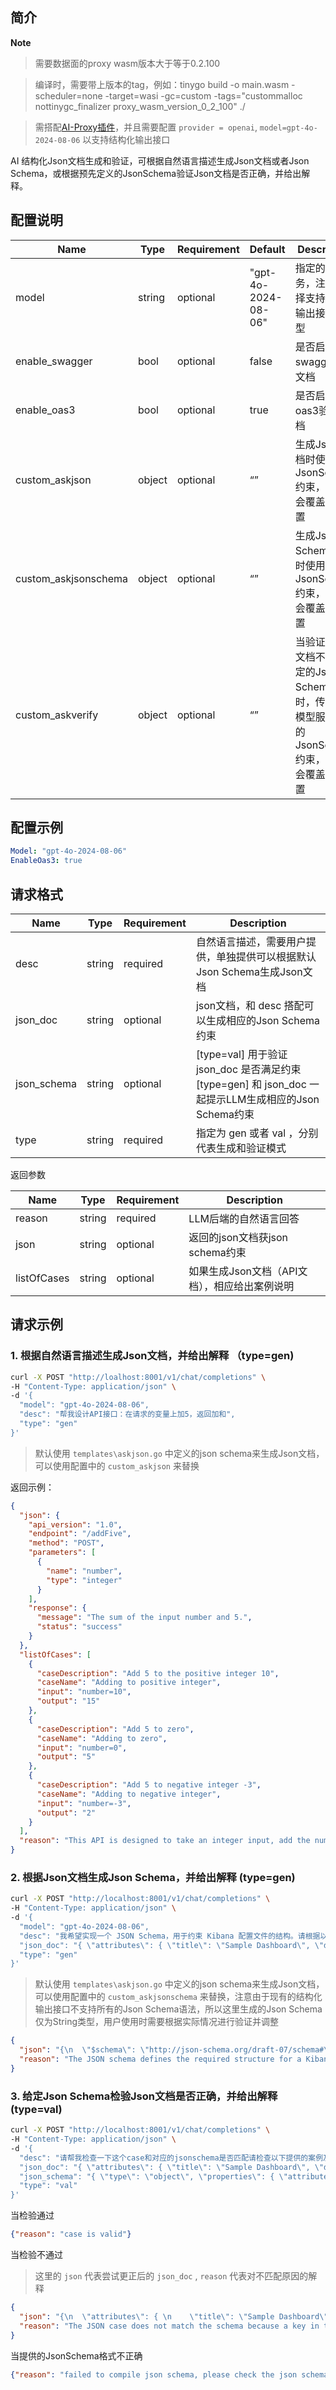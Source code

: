 ## 简介

**Note**

> 需要数据面的proxy wasm版本大于等于0.2.100
> 

> 编译时，需要带上版本的tag，例如：tinygo build -o main.wasm -scheduler=none -target=wasi -gc=custom -tags="custommalloc nottinygc_finalizer proxy_wasm_version_0_2_100" ./
> 

> 需搭配[AI-Proxy插件](https://github.com/alibaba/higress/tree/main/plugins/wasm-go/extensions/ai-proxy)，并且需要配置 `provider = openai`, `model=gpt-4o-2024-08-06` 以支持结构化输出接口
> 

AI 结构化Json文档生成和验证，可根据自然语言描述生成Json文档或者Json Schema，或根据预先定义的JsonSchema验证Json文档是否正确，并给出解释。

## 配置说明

| Name | Type | Requirement | Default | Description |
| --- | --- | --- | --- | --- |
| model | string | optional | "gpt-4o-2024-08-06" | 指定的模型服务，注意需选择支持结构化输出接口的模型 |
| enable_swagger | bool | optional | false | 是否启用swagger验证文档 |
| enable_oas3 | bool | optional | true | 是否启用oas3验证文档 |
| custom_askjson | object | optional | “” | 生成Json文档时使用的JsonSchema约束，此设置会覆盖默认设置 |
| custom_askjsonschema | object | optional | “” | 生成Json Schema约束时使用的JsonSchema约束，此设置会覆盖默认设置 |
| custom_askverify | object | optional | “” | 当验证Json文档不符合给定的Json Schema约束时，传入后续模型服务使用的JsonSchema约束，此设置会覆盖默认设置 |

## 配置示例

```yaml
Model: "gpt-4o-2024-08-06"
EnableOas3: true

```

## 请求格式

| Name | Type | Requirement | Description |
| --- | --- | --- | --- |
| desc | string | required | 自然语言描述，需要用户提供，单独提供可以根据默认Json Schema生成Json文档 |
| json_doc | string | optional | json文档，和 desc 搭配可以生成相应的Json Schema约束 |
| json_schema | string | optional | [type=val] 用于验证 json_doc 是否满足约束 [type=gen] 和 json_doc 一起提示LLM生成相应的Json Schema约束 |
| type | string | required | 指定为 gen 或者 val ，分别代表生成和验证模式 |

返回参数

| Name | Type | Requirement | Description |
| --- | --- | --- | --- |
| reason | string | required | LLM后端的自然语言回答 |
| json | string | optional | 返回的json文档获json schema约束 |
| listOfCases | string | optional | 如果生成Json文档（API文档），相应给出案例说明 |

## 请求示例

### 1. 根据自然语言描述生成Json文档，并给出解释 （type=gen)

```bash
curl -X POST "http://loalhost:8001/v1/chat/completions" \
-H "Content-Type: application/json" \
-d '{
  "model": "gpt-4o-2024-08-06",
  "desc": "帮我设计API接口：在请求的变量上加5，返回加和",
  "type": "gen"
}'
```

> 默认使用 `templates\askjson.go` 中定义的json schema来生成Json文档，可以使用配置中的 `custom_askjson` 来替换
> 

返回示例：

```json
{
  "json": {
    "api_version": "1.0",
    "endpoint": "/addFive",
    "method": "POST",
    "parameters": [
      {
        "name": "number",
        "type": "integer"
      }
    ],
    "response": {
      "message": "The sum of the input number and 5.",
      "status": "success"
    }
  },
  "listOfCases": [
    {
      "caseDescription": "Add 5 to the positive integer 10",
      "caseName": "Adding to positive integer",
      "input": "number=10",
      "output": "15"
    },
    {
      "caseDescription": "Add 5 to zero",
      "caseName": "Adding to zero",
      "input": "number=0",
      "output": "5"
    },
    {
      "caseDescription": "Add 5 to negative integer -3",
      "caseName": "Adding to negative integer",
      "input": "number=-3",
      "output": "2"
    }
  ],
  "reason": "This API is designed to take an integer input, add the number 5 to it, and return the result. It demonstrates a simple arithmetic operation applied to an API input parameter."
}
```

### 2. 根据Json文档生成Json Schema，并给出解释 (type=gen)

```bash
curl -X POST "http://localhost:8001/v1/chat/completions" \
-H "Content-Type: application/json" \
-d '{
  "model": "gpt-4o-2024-08-06",
  "desc": "我希望实现一个 JSON Schema，用于约束 Kibana 配置文件的结构。请根据以下测试用例帮助我编写该 JSON Schema。",
  "json_doc": "{ \"attributes\": { \"title\": \"Sample Dashboard\", \"description\": \"This is a sample dashboard.\", \"panelsJSON\": \"[{\\\"panelIndex\\\":\\\"1\\\",\\\"gridData\\\":{\\\"x\\\":0,\\\"y\\\":0,\\\"w\\\":24,\\\"h\\\":15},\\\"type\\\":\\\"visualization\\\",\\\"id\\\":\\\"1\\\"}]\", \"optionsJSON\": \"{\\\"darkTheme\\\":false}\", \"version\": 1, \"timeRestore\": false, \"kibanaSavedObjectMeta\": { \"searchSourceJSON\": \"{\\\"query\\\":{\\\"query\\\":\\\"\\\",\\\"language\\\":\\\"lucene\\\"},\\\"filter\\\":[]}\" } }, \"type\": \"dashboard\" }",
  "type": "gen"
}'

```

> 默认使用 `templates\askjson.go` 中定义的json schema来生成Json文档，可以使用配置中的 `custom_askjsonschema` 来替换，注意由于现有的结构化输出接口不支持所有的Json Schema语法，所以这里生成的Json Schema仅为String类型，用户使用时需要根据实际情况进行验证并调整
> 

```json
{
  "json": "{\n  \"$schema\": \"http://json-schema.org/draft-07/schema#\",\n  \"type\": \"object\",\n  \"properties\": {\n    \"attributes\": {\n      \"type\": \"object\",\n      \"properties\": {\n        \"title\": {\n          \"type\": \"string\"\n        },\n        \"description\": {\n          \"type\": \"string\"\n        },\n        \"panelsJSON\": {\n          \"type\": \"string\",\n          \"description\": \"Serialized JSON string of panels configuration\"\n        },\n        \"optionsJSON\": {\n          \"type\": \"string\",\n          \"description\": \"Serialized JSON string of dashboard options\"\n        },\n        \"version\": {\n          \"type\": \"integer\"\n        },\n        \"timeRestore\": {\n          \"type\": \"boolean\"\n        },\n        \"kibanaSavedObjectMeta\": {\n          \"type\": \"object\",\n          \"properties\": {\n            \"searchSourceJSON\": {\n              \"type\": \"string\",\n              \"description\": \"Serialized JSON string of search source configuration\"\n            }\n          },\n          \"required\": [\"searchSourceJSON\"]\n        }\n      },\n      \"required\": [\"title\", \"panelsJSON\", \"version\", \"kibanaSavedObjectMeta\"]\n    },\n    \"type\": {\n      \"type\": \"string\",\n      \"enum\": [\"dashboard\"]\n    }\n  },\n  \"required\": [\"attributes\", \"type\"]\n}",
  "reason": "The JSON schema defines the required structure for a Kibana configuration file based on the provided example, ensuring correct data types and required fields."
}
```

### 3. 给定Json Schema检验Json文档是否正确，并给出解释 (type=val)

```bash
curl -X POST "http://localhost:8001/v1/chat/completions" \
-H "Content-Type: application/json" \
-d '{
  "desc": "请帮我检查一下这个case和对应的jsonschema是否匹配请检查以下提供的案例及其对应的JSON Schema是否匹配。",
  "json_doc": "{ \"attributes\": { \"title\": \"Sample Dashboard\", \"description\": \"This is a sample dashboard.\", \"panelsJSON\": \"[{\\\"panelIndex\\\":\\\"1\\\",\\\"gridData\\\":{\\\"x\\\":0,\\\"y\\\":0,\\\"w\\\":24,\\\"h\\\":15},\\\"type\\\":\\\"visualization\\\",\\\"id\\\":\\\"1\\\"}]\", \"optionsJSON\": \"{\\\"darkTheme\\\":false}\", \"version\": 1, \"timeRestore\": false, \"kibanaSavedObjectMeta\": { \"searchSourceJSON\": \"{\\\"query\\\":{\\\"query\\\":\\\"\\\",\\\"language\\\":\\\"lucene\\\"},\\\"filter\\\":[]}\" } }, \"type\": \"dashboard\" }",
  "json_schema": "{ \"type\": \"object\", \"properties\": { \"attributes\": { \"type\": \"object\", \"properties\": { \"title\": { \"type\": \"string\" }, \"description\": { \"type\": \"string\" }, \"panelsJSON\": { \"type\": \"string\" }, \"optionsJSON\": { \"type\": \"string\" }, \"version\": { \"type\": \"integer\" }, \"timeRestore\": { \"type\": \"boolean\" }, \"kibanaSavedObjectMeta\": { \"type\": \"object\", \"properties\": { \"searchSourceJSON\": { \"type\": \"string\" } }, \"required\": [\"searchSourceJSON\"] } }, \"required\": [\"title\", \"description\", \"panelsJSON\", \"optionsJSON\", \"version\", \"timeRestore\", \"kibanaSavedObjectMeta\"] }, \"type\": { \"type\": \"string\" } }, \"required\": [\"attributes\", \"type\"] }",
  "type": "val"
}'
```

当检验通过

```json
{"reason": "case is valid"}
```

当检验不通过

> 这里的 `json` 代表尝试更正后的 `json_doc` , `reason` 代表对不匹配原因的解释
> 

```json
{
  "json": "{\n  \"attributes\": { \n    \"title\": \"Sample Dashboard\", \n    \"description\": \"This is a sample dashboard.\", \n    \"panelsJSON\": \"[{\\\"panelIndex\\\":\\\"1\\\",\\\"gridData\\\":{\\\"x\\\":0,\\\"y\\\":0,\\\"w\\\":24,\\\"h\\\":15},\\\"type\\\":\\\"visualization\\\",\\\"id\\\":\\\"1\\\"}]\", \n    \"optionsJSON\": \"{\\\"darkTheme\\\":false}\", \n    \"version\": 1, \n    \"timeRestore\": false, \n    \"kibanaSavedObjectMeta\": { \n      \"searchSourceJSON\": \"{\\\"query\\\":{\\\"query\\\":\\\"\\\",\\\"language\\\":\\\"lucene\\\"},\\\"filter\\\":[]}\" \n    } \n  }, \n  \"type\": \"dashboard\" \n}",
  "reason": "The JSON case does not match the schema because a key in the 'attributes' object is incorrectly named. In the JSON case, 'tile' is used instead of 'title', which is the required key name as per the JSON schema. To fix this, we need to rename 'tile' to 'title', ensuring that all required keys in the schema are present and correctly named. After this correction, all keys in the JSON case will align with those specified in the JSON schema."
}

```

当提供的JsonSchema格式不正确

```json
{"reason": "failed to compile json schema, please check the json schema you provided"}
```